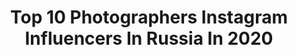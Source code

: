 ---
title: Top 10 Photographers Instagram Influencers In Russia In 2020
description: >-
  Find top photographers Instagram influencers in Russia in 2020. Most popular hashtags: #for #mskpit #natgeorussia #longexpoelite.
platform: Instagram
profiles:
  - username: "makarova_tatyana"
    fullname: >-
      Tatyana Makarova
    location: "Russia"
    followers: 5821
    engagement: 837
    commentsToLikes: 0.063472
    id: ck6u4lhlk4eck0j71gp3h4qw6
    verified: false
    hashtags: ""
  - username: "yevhen_mostovyi"
    fullname: >-
      Photographer
    location: "Russia"
    followers: 28146
    engagement: 207
    commentsToLikes: 0.032809
    id: ck14kjx82pvgu0i19zwa4kwx5
    verified: false
    hashtags: "#film, #filmphoto, #details"
  - username: "mostovyi_yevhen"
    fullname: >-
      Photographer
    location: "Russia"
    followers: 15374
    engagement: 201
    commentsToLikes: 0.017084
    id: ck14kjxuppvi30i19yug8ci75
    verified: false
    hashtags: "#bnwsouls, #incredible, #bnw, #dreamermagazine"
  - username: "slavafilippov"
    fullname: >-
      Slava Filippov
    location: "Russia"
    followers: 24931
    engagement: 107
    commentsToLikes: 0.014135
    id: ck0w45e6qwwgi0i192fuysri9
    verified: false
    hashtags: "#makingof, #sergeipolunin, #cowweed, #2020"
  - username: "talia_ballet"
    fullname: >-
      Natalia Voronova
    location: "Russia"
    followers: 6060
    engagement: 730
    commentsToLikes: 0.019185
    id: ck5bzb6b9qsvp0i118lv9lsn6
    verified: false
    hashtags: "#rodin, #davidhallberg, #raymonda, #saintisaaccathedral"
  - username: "anzor_khamzaev"
    fullname: >-
      Photographer
    location: "Russia"
    followers: 39401
    engagement: 365
    commentsToLikes: 0.033766
    id: ck14jndiol82l0i19u7adtkwp
    verified: false
    hashtags: "#madinah, #chechnyatoday, #quran, #live"
  - username: "albert__gasanov"
    fullname: >-
      Photographer
    location: "Russia"
    followers: 10218
    engagement: 439
    commentsToLikes: 0.037491
    id: ck5c2dsp8x25l0i11o5m0z8hg
    verified: false
    hashtags: ""
  - username: "galantnyy"
    fullname: >-
      Grisha Galantnyy
    location: "Russia"
    followers: 5329
    engagement: 928
    commentsToLikes: 0.063612
    id: ck134el0nw2i60i19t2bpe1ox
    verified: false
    hashtags: "#myanmar, #bagan, #elephants, #matera"
  - username: "strogolexa"
    fullname: >-
      Aleksey
    location: "Russia"
    followers: 10620
    engagement: 747
    commentsToLikes: 0.011730
    id: ck14iikjwfl0l0i19s1rtwea7
    verified: false
    hashtags: "#urban, #streetdreamsmag, #natgeorussia, #natgeoru"
  - username: "dragosopta"
    fullname: >-
      dragosopta
    location: "Russia"
    followers: 13778
    engagement: 724
    commentsToLikes: 0.004364
    id: ck0vywewg648b0i199j80izzy
    verified: false
    hashtags: "#joyeusesp, #nadana, #izbornik, #9yearsago"
---
